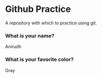 # Github Practice

A repository with which to practice using git.

### What is your name?

Anirudh


### What is your favorite color?

Gray
